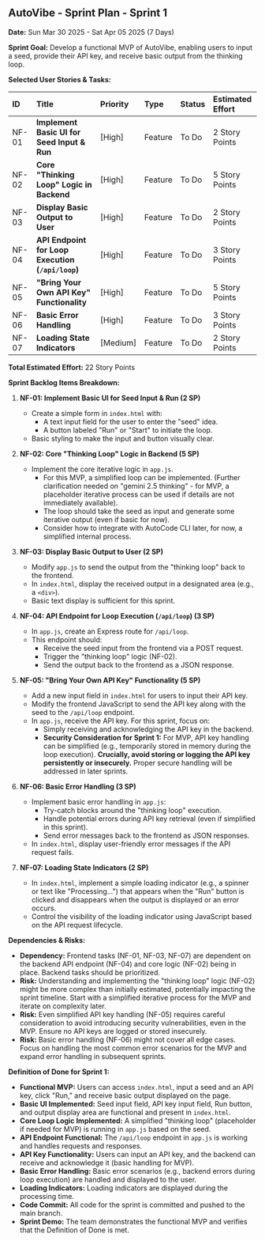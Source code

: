 ## AutoVibe - Sprint Plan - Sprint 1

**Date:** Sun Mar 30 2025 - Sat Apr 05 2025 (7 Days)

**Sprint Goal:** Develop a functional MVP of AutoVibe, enabling users to input a seed, provide their API key, and receive basic output from the thinking loop.

**Selected User Stories & Tasks:**

| ID    | Title                                      | Priority | Type    | Status   | Estimated Effort |
| :---- | :----------------------------------------- | :------- | :------ | :------- | :---------------- |
| NF-01 | **Implement Basic UI for Seed Input & Run** | [High]   | Feature | To Do    | 2 Story Points    |
| NF-02 | **Core "Thinking Loop" Logic in Backend**  | [High]   | Feature | To Do    | 5 Story Points    |
| NF-03 | **Display Basic Output to User**           | [High]   | Feature | To Do    | 2 Story Points    |
| NF-04 | **API Endpoint for Loop Execution (`/api/loop`)** | [High]   | Feature | To Do    | 3 Story Points    |
| NF-05 | **"Bring Your Own API Key" Functionality** | [High]   | Feature | To Do    | 5 Story Points    |
| NF-06 | **Basic Error Handling**                   | [High]   | Feature | To Do    | 3 Story Points    |
| NF-07 | **Loading State Indicators**               | [Medium] | Feature | To Do    | 2 Story Points    |

**Total Estimated Effort:** 22 Story Points

**Sprint Backlog Items Breakdown:**

1.  **NF-01: Implement Basic UI for Seed Input & Run (2 SP)**
    *   Create a simple form in `index.html` with:
        *   A text input field for the user to enter the "seed" idea.
        *   A button labeled "Run" or "Start" to initiate the loop.
    *   Basic styling to make the input and button visually clear.

2.  **NF-02: Core "Thinking Loop" Logic in Backend (5 SP)**
    *   Implement the core iterative logic in `app.js`.
        *   For this MVP, a simplified loop can be implemented. (Further clarification needed on "gemini 2.5 thinking" - for MVP, a placeholder iterative process can be used if details are not immediately available).
        *   The loop should take the seed as input and generate some iterative output (even if basic for now).
        *   Consider how to integrate with AutoCode CLI later, for now, a simplified internal process.

3.  **NF-03: Display Basic Output to User (2 SP)**
    *   Modify `app.js` to send the output from the "thinking loop" back to the frontend.
    *   In `index.html`, display the received output in a designated area (e.g., a `<div>`).
    *   Basic text display is sufficient for this sprint.

4.  **NF-04: API Endpoint for Loop Execution (`/api/loop`) (3 SP)**
    *   In `app.js`, create an Express route for `/api/loop`.
    *   This endpoint should:
        *   Receive the seed input from the frontend via a POST request.
        *   Trigger the "thinking loop" logic (NF-02).
        *   Send the output back to the frontend as a JSON response.

5.  **NF-05: "Bring Your Own API Key" Functionality (5 SP)**
    *   Add a new input field in `index.html` for users to input their API key.
    *   Modify the frontend JavaScript to send the API key along with the seed to the `/api/loop` endpoint.
    *   In `app.js`, receive the API key. For this sprint, focus on:
        *   Simply receiving and acknowledging the API key in the backend.
        *   **Security Consideration for Sprint 1:** For MVP, API key handling can be simplified (e.g., temporarily stored in memory during the loop execution). **Crucially, avoid storing or logging the API key persistently or insecurely.**  Proper secure handling will be addressed in later sprints.

6.  **NF-06: Basic Error Handling (3 SP)**
    *   Implement basic error handling in `app.js`:
        *   Try-catch blocks around the "thinking loop" execution.
        *   Handle potential errors during API key retrieval (even if simplified in this sprint).
        *   Send error messages back to the frontend as JSON responses.
    *   In `index.html`, display user-friendly error messages if the API request fails.

7.  **NF-07: Loading State Indicators (2 SP)**
    *   In `index.html`, implement a simple loading indicator (e.g., a spinner or text like "Processing...") that appears when the "Run" button is clicked and disappears when the output is displayed or an error occurs.
    *   Control the visibility of the loading indicator using JavaScript based on the API request lifecycle.

**Dependencies & Risks:**

*   **Dependency:** Frontend tasks (NF-01, NF-03, NF-07) are dependent on the backend API endpoint (NF-04) and core logic (NF-02) being in place. Backend tasks should be prioritized.
*   **Risk:**  Understanding and implementing the "thinking loop" logic (NF-02) might be more complex than initially estimated, potentially impacting the sprint timeline.  Start with a simplified iterative process for the MVP and iterate on complexity later.
*   **Risk:**  Even simplified API key handling (NF-05) requires careful consideration to avoid introducing security vulnerabilities, even in the MVP. Ensure no API keys are logged or stored insecurely.
*   **Risk:**  Basic error handling (NF-06) might not cover all edge cases. Focus on handling the most common error scenarios for the MVP and expand error handling in subsequent sprints.

**Definition of Done for Sprint 1:**

*   **Functional MVP:** Users can access `index.html`, input a seed and an API key, click "Run," and receive basic output displayed on the page.
*   **Basic UI Implemented:** Seed input field, API key input field, Run button, and output display area are functional and present in `index.html`.
*   **Core Loop Logic Implemented:** A simplified "thinking loop" (placeholder if needed for MVP) is running in `app.js` based on the seed.
*   **API Endpoint Functional:** The `/api/loop` endpoint in `app.js` is working and handles requests and responses.
*   **API Key Functionality:** Users can input an API key, and the backend can receive and acknowledge it (basic handling for MVP).
*   **Basic Error Handling:**  Basic error scenarios (e.g., backend errors during loop execution) are handled and displayed to the user.
*   **Loading Indicators:** Loading indicators are displayed during the processing time.
*   **Code Commit:** All code for the sprint is committed and pushed to the main branch.
*   **Sprint Demo:** The team demonstrates the functional MVP and verifies that the Definition of Done is met.